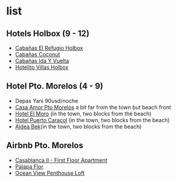 # list

## Hotels Holbox (9 - 12)
- [Cabañas El Refugio Holbox](https://www.booking.com/Share-DpdKjH)
- [Cabañas Coconut](https://www.booking.com/Share-CzD1G0)
- [Cabañas Ida Y Vuelta](https://www.booking.com/Share-A9Jca4)
- [Hotelito Villas Holbox](https://www.booking.com/Share-qkRE6U)

## Hotel Pto. Morelos (4 - 9)
- Depas Yani 90usd/noche
- [Casa Amor Pto Morelos](https://www.booking.com/Share-bNlYNe) a bit far from the town but beach front
- [Hotel El Moro](https://www.booking.com/Share-1XuQwB) (in the town, two blocks from the beach)
- [Hotel Puerto Caracol](https://www.booking.com/Share-lX9dVu3) (in the town, two blocks from the beach)
- [Aldea Bek](https://www.booking.com/Share-Ce2vbX)(in the town, two blocks from the beach)

## Airbnb Pto. Morelos
- [Casablanca II - First Floor Apartment](https://www.airbnb.com/rooms/46412011?check_in=2022-12-04&check_out=2022-12-09&guests=1&adults=2&s=67&unique_share_id=a096340c-1acc-4240-b66e-79c28acaa560)
- [Palapa Flor](https://www.airbnb.com/rooms/9093646?check_in=2022-12-04&check_out=2022-12-09&guests=1&adults=2&s=67&unique_share_id=52c3ebdd-5ade-4c07-bd17-d9bec44f0c29)
- [Ocean View Penthouse Loft](https://www.airbnb.com/rooms/53291?check_in=2022-12-04&check_out=2022-12-09&guests=1&adults=2&s=67&unique_share_id=8f96ad49-647a-4a8e-95fe-28fdf2f915df)
